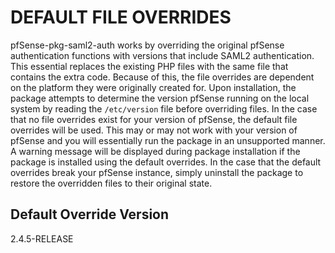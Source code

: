 DEFAULT FILE OVERRIDES
======================
pfSense-pkg-saml2-auth works by overriding the original pfSense authentication functions with versions that include 
SAML2 authentication. This essential replaces the existing PHP files with the same file that contains the extra code.
Because of this, the file overrides are dependent on the platform they were originally created for. Upon installation, 
the package attempts to determine the version pfSense running on the local system by reading the `/etc/version` file
before overriding files. In the case that no file overrides exist for your version of pfSense, the default file overrides
will be used. This may or may not work with your version of pfSense and you will essentially run the package in an 
unsupported manner. A warning message will be displayed during package installation if the package is installed using
the default overrides. In the case that the default overrides break your pfSense instance, simply uninstall the package
to restore the overridden files to their original state.

## Default Override Version
2.4.5-RELEASE